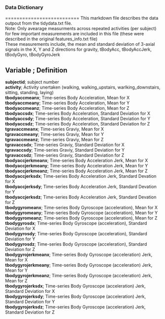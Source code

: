 ### Data Dictionary
==========================
This markdown file describes the data outpout from the tidydata.txt file.  
Note: Only avearage measurments across repeated activities (per subject) for few important measurements are included in this file (these were described in the original features_info.txt file)  
These measurements include, the mean and standard deviation of 3-axial signals in the X, Y and Z directions for gravity, tBodyAcc, tBodyAccJerk, tBodyGyro, tBodyGyroJerk  

**Variable**   ;				Definition  							
----------------------------------------------------------------------------------------------------------------------  
**subjectid**; 	  	subject number  											
**activity**;	  	Activity unertaken (walking, walking_upstairs, warlking_downstairs, sitting, standing, laying)  
**tbodyaccmeanx**;     	Time-series Body Acceleration, Mean for X   
**tbodyaccmeany**;   	Time-series Body Acceleration, Mean for Y     
**tbodyaccmeanz**;   	Time-series Body Acceleration, Mean for Z    
**tbodyaccsdx**;       	Time-series Body Acceleration, Standard Deviation for X   
**tbodyaccsdy**;        Time-series Body Acceleration, Standard Deviation for Y   
**tbodyaccsdz**;        Time-series Body Acceleration, Standard Deviation for Z  
**tgravaccmeanx**;      Time-series Graviy, Mean for X   
**tgravaccmeany**;     	Time-series Graviy, Mean for Y   
**tgravaccmeanz**;     	Time-series Graviy, Mean for Z   
**tgravaccsdx**;       	Time-series Graviy, Standard Deviation for X   
**tgravaccsdy**;        Time-series Graviy, Standard Deviation for Y  
**tgravaccsdz**;        Time-series Graviy, Standard Deviation for Z  
**tbodyaccjerkmeanx**; 	Time-series Body Acceleration Jerk, Mean for X  
**tbodyaccjerkmeany**;  Time-series Body Acceleration Jerk, Mean for Y  
**tbodyaccjerkmeanz**;  Time-series Body Acceleration Jerk, Mean for Z  
**tbodyaccjerksdx**;    Time-series Body Acceleration Jerk, Standard Devation for X  
**tbodyaccjerksdy**;    Time-series Body Acceleration Jerk, Standard Devation for Y  
**tbodyaccjerksdz**;   	Time-series Body Acceleration Jerk, Standard Devation for Z  
**tbodygyromeanx**;    	Time-series Body Gyroscope (acceleration), Mean for X  
**tbodygyromeany**;     Time-series Body Gyroscope (acceleration), Mean for Y  
**tbodygyromeanz**;     Time-series Body Gyroscope (acceleration), Mean for Z  
**tbodygyrosdx**;       Time-series Body Gyroscope (acceleration), Standard Deviation for X  
**tbodygyrosdy**;      	Time-series Body Gyroscope (acceleration), Standard Deviation for Y  
**tbodygyrosdz**;       Time-series Body Gyroscope (acceleration), Standard Deviation for Z  
**tbodygyrojerkmeanx**;	Time-series Body Gyroscope (acceleration) Jerk, Mean for X  
**tbodygyrojerkmeany**;	Time-series Body Gyroscope (acceleration) Jerk, Mean for Y  
**tbodygyrojerkmeanz**;	Time-series Body Gyroscope (acceleration) Jerk, Mean for Z  
**tbodygyrojerksdx**;  	Time-series Body Gyroscope (acceleration) Jerk, Standard Deviation for X  
**tbodygyrojerksdy**;  	Time-series Body Gyroscope (acceleration) Jerk, Standard Deviation for Y  
**tbodygyrojerksdz**;	Time-series Body Gyroscope (acceleration) Jerk, Standard Deviation for Z  
